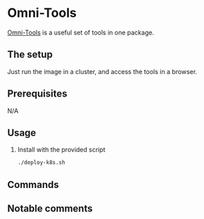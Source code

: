 # Omni-Tools

[Omni-Tools](https://github.com/iib0011/omni-tools) is a useful set of tools in one package.

## The setup

Just run the image in a cluster, and access the tools in a browser.

## Prerequisites

N/A

## Usage

1. Install with the provided script

    ```bash
    ./deploy-k8s.sh
    ```

## Commands

## Notable comments
